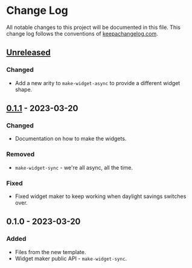 # Change Log
All notable changes to this project will be documented in this file. This change log follows the conventions of [keepachangelog.com](http://keepachangelog.com/).

## [Unreleased]
### Changed
- Add a new arity to `make-widget-async` to provide a different widget shape.

## [0.1.1] - 2023-03-20
### Changed
- Documentation on how to make the widgets.

### Removed
- `make-widget-sync` - we're all async, all the time.

### Fixed
- Fixed widget maker to keep working when daylight savings switches over.

## 0.1.0 - 2023-03-20
### Added
- Files from the new template.
- Widget maker public API - `make-widget-sync`.

[Unreleased]: https://github.com/tpximpact/catql/compare/0.1.1...HEAD
[0.1.1]: https://github.com/tpximpact/catql/compare/0.1.0...0.1.1
